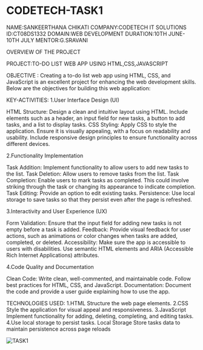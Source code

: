 # CODETECH-TASK1
NAME:SANKEERTHANA CHIKATI 
COMPANY:CODETECH IT SOLUTIONS
ID:CT08DS1332
DOMAIN:WEB DEVELOPMENT
DURATION:10TH JUNE-10TH JULY
MENTOR:G.SRAVANI

OVERVIEW OF THE PROJECT 

PROJECT:TO-DO LIST WEB APP USING HTML,CSS,JAVASCRIPT

OBJECTIVE :
Creating a to-do list web app using HTML, CSS, and JavaScript is an excellent project for enhancing the web development skills. Below are the objectives for building this web application:


KEY-ACTIVITIES:
1.User Interface Design (UI)

HTML Structure: Design a clean and intuitive layout using HTML. Include elements such as a header, an input field for new tasks, a button to add tasks, and a list to display tasks.
CSS Styling: Apply CSS to style the application. Ensure it is visually appealing, with a focus on readability and usability. Include responsive design principles to ensure functionality across different devices.

2.Functionality Implementation

Task Addition: Implement functionality to allow users to add new tasks to the list.
Task Deletion: Allow users to remove tasks from the list.
Task Completion: Enable users to mark tasks as completed. This could involve striking through the task or changing its appearance to indicate completion.
Task Editing: Provide an option to edit existing tasks.
Persistence: Use local storage to save tasks so that they persist even after the page is refreshed.

3.Interactivity and User Experience (UX)

Form Validation: Ensure that the input field for adding new tasks is not empty before a task is added.
Feedback: Provide visual feedback for user actions, such as animations or color changes when tasks are added, completed, or deleted.
Accessibility: Make sure the app is accessible to users with disabilities. Use semantic HTML elements and ARIA (Accessible Rich Internet Applications) attributes.

4.Code Quality and Documentation

Clean Code: Write clean, well-commented, and maintainable code. Follow best practices for HTML, CSS, and JavaScript.
Documentation: Document the code and provide a user guide explaining how to use the app.


TECHNOLOGIES USED:
1.HTML
Structure the web page elements.
2.CSS
Style the application for visual appeal and responsiveness.
3.JavaScript
Implement functionality for adding, deleting, completing, and editing tasks.
4.Use local storage to persist tasks.
Local Storage
Store tasks data to maintain persistence across page reloads

![TASK1](https://github.com/Sankeerthanachikati123/CODETECH-TASK1/assets/166939538/5eac8d74-50d2-46c0-8280-3f1ca66f7003)



                                        

